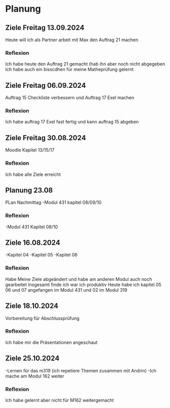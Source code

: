 # Planung
## Ziele Freitag 13.09.2024
Heute will ich als Partner arbeit mit Max den Auftrag 21 machen

### Reflexion
Ich habe heute den Auftrag 21 gemacht (hab ihn aber noch nicht abgegeben
Ich habe auch ein bisscdhen für meine Matheprüfung gelernt

## Ziele Freitag 06.09.2024
Auftrag 15 Checkliste verbessern 
und Auftrag 17 Exel machen
### Reflexion
Ich habe auftrag 17 Exel fast fertig und kann auftrag   15 abgeben



## Ziele Freitag 30.08.2024
Moodle Kapitel 13/15/17
### Reflexion
Ich habe alle Ziele erreicht



## Planung 23.08
PLan Nachmittag
-Modul 431 kapitel 08/09/10
### Reflexion
-Modul 431 Kapitel 08/10


## Ziele 16.08.2024
-Kapitel 04
-Kapitel 05
-Kapitel 06
### Reflexion
Habe Meine Ziele abgeändert und habe am anderen Modul auch noch gearbeitet
Insgesamt finde ich war ich produktiv 
Heute habe ich kapitel 05 06 und 07 angefangen im Modul 431
und 02 im Modul 319

## Ziele 18.10.2024
Vorbereitung für Abschlussprüfung

### Reflexion
Ich habe mir die Präsentationen angeschaut 


## Ziele 25.10.2024

-Lernen für das m319 
(ich repetiere Themen zusammen mit Andrin)
-Ich mache am Modul 162 weiter

### Reflexion
Ich habe gelernt aber nicht für M162 weitergemacht







